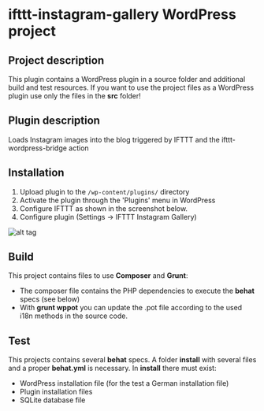ifttt-instagram-gallery WordPress project
==================================================

Project description
-------------------
This plugin contains a WordPress plugin in a source folder and additional build and test resources. If you want to use the project files as a WordPress plugin use only the files in the **src** folder!

Plugin description
------------------
Loads Instagram images into the blog triggered by IFTTT and the ifttt-wordpress-bridge action

Installation
------------
1. Upload plugin to the `/wp-content/plugins/` directory
1. Activate the plugin through the 'Plugins' menu in WordPress
1. Configure IFTTT as shown in the screenshot below.
1. Configure plugin (Settings -> IFTTT Instagram Gallery)

![alt tag](https://raw.githubusercontent.com/bjoerne2/ifttt-instagram-gallery/master/src/assets/screenshot-1.png)

Build
-----
This project contains files to use **Composer** and **Grunt**:

*  The composer file contains the PHP dependencies to execute the **behat** specs (see below)
*  With **grunt wppot** you can update the .pot file according to the used i18n methods in the source code.

Test
----
This projects contains several **behat** specs. A folder **install** with several files and a proper **behat.yml** is necessary. In **install** there must exist:

*  WordPress installation file (for the test a German installation file)
*  Plugin installation files
*  SQLite database file